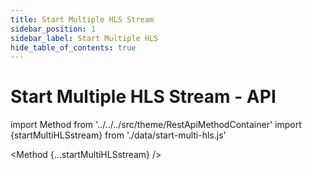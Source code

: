 ```yaml
---
title: Start Multiple HLS Stream
sidebar_position: 1
sidebar_label: Start Multiple HLS
hide_table_of_contents: true
---
```


# Start Multiple HLS Stream - API

import Method from '../../../src/theme/RestApiMethodContainer'
import {startMultiHLSstream} from './data/start-multi-hls.js'

<Method
{...startMultiHLSstream}
/>
